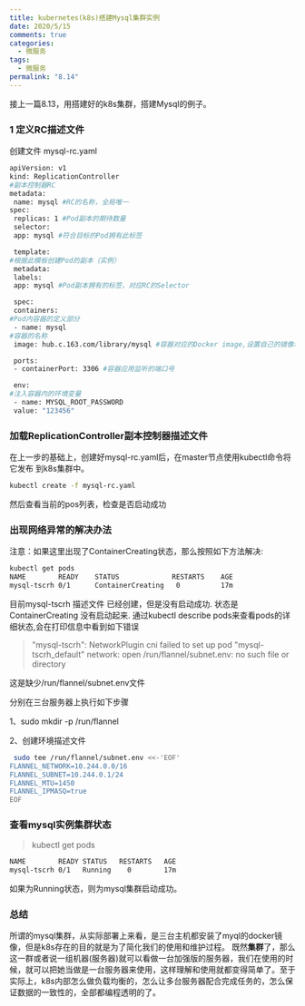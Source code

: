 ```yaml
---
title: kubernetes(k8s)搭建Mysql集群实例
date: 2020/5/15
comments: true
categories:
  - 微服务
tags:
  - 微服务
permalink: "8.14"
---
```

接上一篇8.13，用搭建好的k8s集群，搭建Mysql的例子。

### 1 定义RC描述文件

创建文件 mysql-rc.yaml

```sh
apiVersion: v1
kind: ReplicationController
#副本控制器RC
metadata:
 name: mysql #RC的名称，全局唯⼀
spec:
 replicas: 1 #Pod副本的期待数量
 selector:
 app: mysql #符合⽬标的Pod拥有此标签

 template:
#根据此模板创建Pod的副本（实例）
 metadata:
 labels:
 app: mysql #Pod副本拥有的标签，对应RC的Selector

 spec:
 containers:
#Pod内容器的定义部分
 - name: mysql
#容器的名称
 image: hub.c.163.com/library/mysql #容器对应的Docker image,设置自己的镜像地址

 ports:
 - containerPort: 3306 #容器应⽤监听的端⼝号

 env:
#注⼊容器内的环境变量
 - name: MYSQL_ROOT_PASSWORD
 value: "123456"
```

### 加载ReplicationController副本控制器描述⽂件

在上一步的基础上，创建好mysql-rc.yaml后，在master节点使⽤kubectl命令将它发布
到k8s集群中。

```sh
kubectl create -f mysql-rc.yaml
```

然后查看当前的pos列表，检查是否启动成功

### 出现网络异常的解决办法

注意：如果这⾥出现了ContainerCreating状态，那么按照如下方法解决:

```sh
kubectl get pods
NAME        READY    STATUS             RESTARTS    AGE
mysql-tscrh 0/1      ContainerCreating   0          17m
```

⽬前mysql-tscrh 描述⽂件 已经创建，但是没有启动成功. 状态是ContainerCreating 没有启动起来.
通过kubectl describe pods来查看pods的详细状态,会在打印信息中看到如下错误

>"mysql-tscrh": NetworkPlugin cni failed to set up
pod "mysql-tscrh_default"  network: open
/run/flannel/subnet.env: no such file or directory

这是缺少/run/flannel/subnet.env⽂件

分别在三台服务器上执⾏如下步骤

1、sudo mkdir -p /run/flannel

2、创建环境描述⽂件

```sh
 sudo tee /run/flannel/subnet.env <<-'EOF'
FLANNEL_NETWORK=10.244.0.0/16
FLANNEL_SUBNET=10.244.0.1/24
FLANNEL_MTU=1450
FLANNEL_IPMASQ=true
EOF
```

### 查看mysql实例集群状态

>kubectl get pods  

```txt
NAME        READY STATUS   RESTARTS   AGE  
mysql-tscrh 0/1   Running    0        17m
```

如果为Running状态，则为mysql集群启动成功。

### 总结

所谓的mysql集群，从实际部署上来看，是三台主机都安装了myql的docker镜像，但是k8s存在的目的就是为了简化我们的使用和维护过程。
既然**集群**了，那么这一群或者说一组机器(服务器)就可以看做一台加强版的服务器，我们在使用的时候，就可以把她当做是一台服务器来使用，这样理解和使用就都变得简单了。至于实际上，k8s内部怎么做负载均衡的，怎么让多台服务器配合完成任务的，怎么保证数据的一致性的，全部都编程透明的了。
